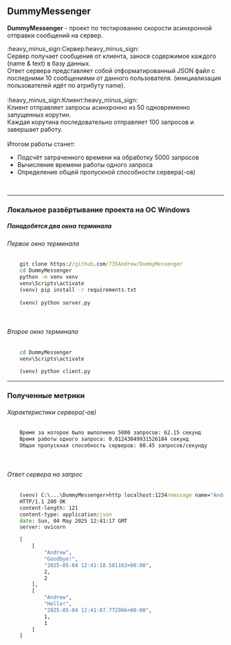 <h2>DummyMessenger</h2>


<b>DummyMessenger</b> - проект по тестированию скорости асинхронной отправки сообщений на сервер.<br>

<div>:heavy_minus_sign:Сервер:heavy_minus_sign:<br>
Сервер получает сообщения от клиента, занося содержимое каждого (name & text) в базу данных.<br>
Ответ сервера представляет собой отформатированный JSON файл с последними 10 сообщениями от данного пользователя. (инициализация пользователей идёт по атрибуту name). 
</div><br>

<div>:heavy_minus_sign:Клиент:heavy_minus_sign:<br>
Клиент отправляет запросы асинхронно из 50 одновременно запущенных корутин.<br> 
Каждая корутина последовательно отправляет 100 запросов и завершает работу.
</div>
<div><br>
Итогом работы станет:
<ul>
    <li>Подсчёт затраченного времени на обработку 5000 запросов</li>
    <li>Вычисление времени работы одного запроса</li>
    <li>Определение общей пропускной способности сервера(-ов)</li>
</ul>
</div><br>
<hr>
<h3>Локальное развёртывание проекта на ОС Windows</h3>

<h5><i>Понадобятся два окна терминала</i></h5>
<div>
<h6>Первое окно терминала</h6>

```cmd
    git clone https://github.com/735Andrew/DummyMessenger 
    cd DummyMessenger
    python -m venv venv 
    venv\Scripts\activate
    (venv) pip install -r requirements.txt
    
    (venv) python server.py
```
</div><br>
<div>
<h6>Второе окно терминала</h6>

```cmd
    cd DummyMessenger 
    venv\Scripts\activate
    
    (venv) python client.py
```
</div>
<hr>
<h3>Полученные метрики</h3>

<h6><i>Характеристики сервера(-ов)</i></h6>
<div>

```cmd
    Время за которое было выполнено 5000 запросов: 62.15 секунд
    Время работы одного запроса: 0.01243049931526184 секунд
    Общая пропускная способность серверов: 80.45 запросов/секунду
```
</div><br>
<div>
<h6>Ответ сервера на запрос</h6>

```cmd
    (venv) C:\...\DummyMessenger>http localhost:1234/message name="Andrew" text="Goodbye!"
    HTTP/1.1 200 OK
    content-length: 121
    content-type: application/json
    date: Sun, 04 May 2025 12:41:17 GMT
    server: uvicorn

    [
        [
            "Andrew",
            "Goodbye!",
            "2025-05-04 12:41:18.581163+00:00",
            2,
            2
        ],
        [
            "Andrew",
            "Hello!",
            "2025-05-04 12:41:07.772966+00:00",
            1,
            1
        ]
    ]
```
</div>

